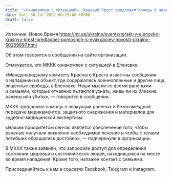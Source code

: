 ```yaml
---
title: "«Ознакомлен с ситуацией». Красный Крест предложил помощь в эвакуации раненых азовцев в Еленовке"
date: Sat, 30 Jul 2022 00:22:00 +0300
draft: false
---
```

Источник: Новое Время https://nv.ua/ukraine/events/terakt-v-elenovke-krasnyy-krest-predlagaet-pomoshch-s-evakuaciey-novosti-ukrainy-50259897.html


 Об этом говорится в сообщении на сайте организации.

Отмечается, что МККК ознакомлен с ситуацией в Еленовке.

«Международному комитету Красного Креста известны сообщения о нападении на объект, где содержались военнопленные и другие лица, лишенные свободы, в Еленовке. Наши мысли со всеми ранеными и семьями, которые отчаянно пытаются узнать, живы ли их близкие, ранены или убиты», — говорится в сообщении.

МККК предложил помощь в эвакуации раненых и безвозмездной передаче медикаментов, защитного снаряжения и материалов для судебно-медицинской экспертизы.

«Нашим приоритетом сейчас является обеспечение того, чтобы раненые получали жизненно необходимое лечение и чтобы с телами погибших обращались достойно», — подчеркнули в организации.

В МККК также заявили, что запросили доступ для определения состояния здоровья и состояния всех людей, находившихся на месте во время нападения. Кроме того, налажен контакт с семьями.

Присоединяйтесь к нам в соцсетях Facebook, Telegram и Instagram.
